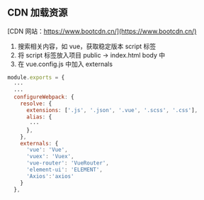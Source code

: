 
## CDN 加载资源

[CDN 网站：https://www.bootcdn.cn/](https://www.bootcdn.cn/)

1. 搜索相关内容，如 vue，获取稳定版本 script 标签
2. 将 script 标签放入项目 public -> index.html body 中
3. 在 vue.config.js 中加入 externals
```js
module.exports = {
  ···
  ···
  configureWebpack: {
    resolve: {
      extensions: ['.js', '.json', '.vue', '.scss', '.css'],
      alias: {
       ···
      },
    },
    externals: {
      'vue': 'Vue',
      'vuex': 'Vuex',
      'vue-router': 'VueRouter',
      'element-ui': 'ELEMENT',
      'Axios':'axios'
    }
  },
```

